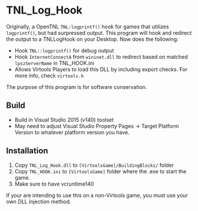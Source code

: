 # TNL_Log_Hook

Originally, a OpenTNL `TNL:logprintf()` hook for games that utilizes `logprintf()`, but had surpressed output. This program will hook and redirect the output to a TNLLogHook on your Desktop. Now does the following:

  * Hook `TNL::logprintf()` for debug output
  * Hook `InternetConnectA` from `wininet.dll` to redirect based on matched `lpszServerName` in TNL_HOOK.ini
  * Allows Virtools Players to load this DLL by including export checks. For more info, check `virtools.h`

The purpose of this program is for software conservation.

## Build
  * Build in Visual Studio 2015 (v140) toolset
  * May need to adjust Visual Studio Property Pages -> Target Platform Version to whatever platform version you have.

## Installation

1. Copy `TNL_Log_Hook.dll` to `[VirtoolsGame]/BuildingBlocks/` folder
2. Copy `TNL_HOOK.ini` to `[VirtoolsGame]` folder where the .exe to start the game.
3. Make sure to have vcruntime140

If your are intending to use this on a non-Virtools game, you must use your own DLL injection method.
